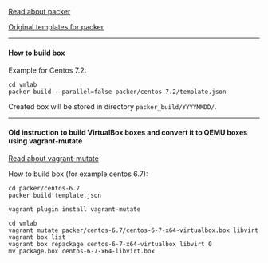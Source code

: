 [Read about packer](https://www.packer.io/docs/)

[Original templates for packer](https://github.com/shiguredo/packer-templates)

---

#### How to build box
Example for Centos 7.2:
```
cd vmlab
packer build --parallel=false packer/centos-7.2/template.json
```
Created box will be stored in directory `packer_build/YYYYMMDD/`.

---

#### Old instruction to build VirtualBox boxes and convert it to QEMU boxes using vagrant-mutate

[Read about vagrant-mutate](https://github.com/sciurus/vagrant-mutate)

How to build box (for example centos 6.7):
```
cd packer/centos-6.7
packer build template.json
```
```
vagrant plugin install vagrant-mutate
```
```
cd vmlab
vagrant mutate packer/centos-6.7/centos-6-7-x64-virtualbox.box libvirt
vagrant box list
vagrant box repackage centos-6-7-x64-virtualbox libvirt 0
mv package.box centos-6-7-x64-libvirt.box
```
